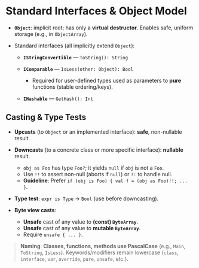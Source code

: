 # Standard Interfaces & Object Model

* **`Object`**: implicit root; has only a **virtual destructor**.
  Enables safe, uniform storage (e.g., in `ObjectArray`).
* Standard interfaces (all implicitly extend `Object`):

  * **`IStringConvertible`** — `ToString(): String`
  * **`IComparable`** — `IsLess(other: Object): Bool`

    * Required for user-defined types used as parameters to **pure** functions (stable ordering/keys).
  * **`IHashable`** — `GetHash(): Int`

## Casting & Type Tests

* **Upcasts** (to `Object` or an implemented interface): **safe**, non-nullable result.
* **Downcasts** (to a concrete class or more specific interface): **nullable** result.

  * `obj as Foo` has type `Foo?`; it yields `null` if `obj` is not a `Foo`.
  * Use `!!` to assert non-null (aborts if `null`) or `?:` to handle null.
  * **Guideline**: Prefer `if (obj is Foo) { val f = (obj as Foo)!!; ... }`.
* **Type test**: `expr is Type` → `Bool` (use before downcasting).
* **Byte view casts**:

  * **Unsafe** cast of any value to **(const) `ByteArray`**.
  * **Unsafe** cast of any value to **mutable `ByteArray`**.
  * Require `unsafe { ... }`.

> **Naming**: **Classes, functions, methods use PascalCase** (e.g., `Main`, `ToString`, `IsLess`). Keywords/modifiers remain lowercase (`class`, `interface`, `var`, `override`, `pure`, `unsafe`, etc.).
